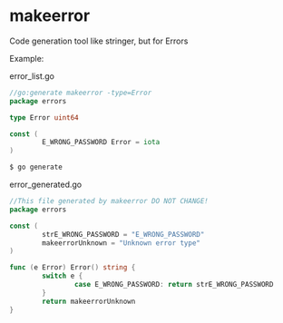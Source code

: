 # makeerror
Code generation tool like stringer, but for Errors


Example:


error_list.go 
```go
//go:generate makeerror -type=Error
package errors

type Error uint64

const (
        E_WRONG_PASSWORD Error = iota
)
```


```bash
$ go generate
```


error_generated.go 
```go
//This file generated by makeerror DO NOT CHANGE!
package errors

const (
        strE_WRONG_PASSWORD = "E_WRONG_PASSWORD"
        makeerrorUnknown = "Unknown error type"
)

func (e Error) Error() string {
        switch e {
                case E_WRONG_PASSWORD: return strE_WRONG_PASSWORD
        }
        return makeerrorUnknown
}
```
